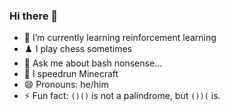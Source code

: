 ### Hi there 👋

- 🚀 I’m currently learning reinforcement learning
- ♟️ I play chess sometimes
- 💬 Ask me about bash nonsense…
- 🏃 I speedrun Minecraft
- 😄 Pronouns: he/him
- ⚡ Fun fact: `()()` is not a palindrome, but `())(` is.
